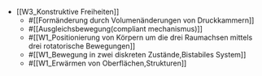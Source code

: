 - [[W3_Konstruktive Freiheiten]]
	- #[[Formänderung durch Volumenänderungen von Druckkammern]]
	- #[[Ausgleichsbewegung(compliant mechanismus)]]
	- #[[W1_Positionierung von Körpern um die drei Raumachsen mittels drei rotatorische Bewegungen]]
	- #[[W1_Bewegung in zwei diskreten Zustände,Bistabiles System]]
	- #[[W1_Erwärmen von Oberflächen,Strukturen]]